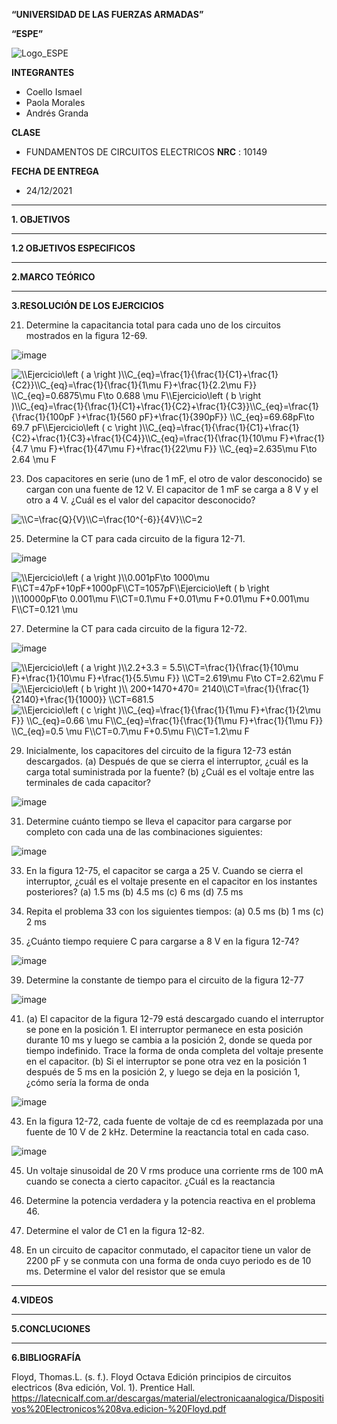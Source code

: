 **“UNIVERSIDAD DE LAS FUERZAS ARMADAS”**

**“ESPE”**

![Logo_ESPE](https://user-images.githubusercontent.com/93800511/140828546-04ee2765-180c-4e68-84cf-8bca73c21c5f.png)

**INTEGRANTES**
* Coello Ismael 
* Paola Morales 
* Andrés Granda
 
**CLASE**
* FUNDAMENTOS DE CIRCUITOS ELECTRICOS **NRC** : 10149

**FECHA DE ENTREGA**
* 24/12/2021

--------------------------------------------------------------------------------------------------------------------------------------------------------------------------------

**1. OBJETIVOS**

--------------------------------------------------------------------------------------------------------------------------------------------------------------------------------


**1.2 OBJETIVOS ESPECIFICOS** 

--------------------------------------------------------------------------------------------------------------------------------------------------------------------------------


**2.MARCO TEÓRICO**

--------------------------------------------------------------------------------------------------------------------------------------------------------------------------------


**3.RESOLUCIÓN DE LOS EJERCICIOS**

21. Determine la capacitancia total para cada uno de los circuitos mostrados en la figura 12-69. 

![image](https://user-images.githubusercontent.com/93835587/149833277-50132790-e3d6-4670-b336-97c0730ff9e7.png)

<img src="https://latex.codecogs.com/svg.image?\\Ejercicio\left&space;(&space;a&space;\right&space;)\\C_{eq}=\frac{1}{\frac{1}{C1}&plus;\frac{1}{C2}}\\C_{eq}=\frac{1}{\frac{1}{1\mu&space;F}&plus;\frac{1}{2.2\mu&space;F}}&space;\\C_{eq}=0.6875\mu&space;F\to&space;0.688&space;\mu&space;F\\Ejercicio\left&space;(&space;b&space;\right&space;)\\C_{eq}=\frac{1}{\frac{1}{C1}&plus;\frac{1}{C2}&plus;\frac{1}{C3}}\\C_{eq}=\frac{1}{\frac{1}{100pF&space;}&plus;\frac{1}{560&space;pF}&plus;\frac{1}{390pF}}&space;\\C_{eq}=69.68pF\to&space;69.7&space;pF\\Ejercicio\left&space;(&space;c&space;\right&space;)\\C_{eq}=\frac{1}{\frac{1}{C1}&plus;\frac{1}{C2}&plus;\frac{1}{C3}&plus;\frac{1}{C4}}\\C_{eq}=\frac{1}{\frac{1}{10\mu&space;F}&plus;\frac{1}{4.7&space;\mu&space;F}&plus;\frac{1}{47\mu&space;F}&plus;\frac{1}{22\mu&space;F}}&space;\\C_{eq}=2.635\mu&space;F\to&space;2.64&space;\mu&space;F&space;" title="\\Ejercicio\left ( a \right )\\C_{eq}=\frac{1}{\frac{1}{C1}+\frac{1}{C2}}\\C_{eq}=\frac{1}{\frac{1}{1\mu F}+\frac{1}{2.2\mu F}} \\C_{eq}=0.6875\mu F\to 0.688 \mu F\\Ejercicio\left ( b \right )\\C_{eq}=\frac{1}{\frac{1}{C1}+\frac{1}{C2}+\frac{1}{C3}}\\C_{eq}=\frac{1}{\frac{1}{100pF }+\frac{1}{560 pF}+\frac{1}{390pF}} \\C_{eq}=69.68pF\to 69.7 pF\\Ejercicio\left ( c \right )\\C_{eq}=\frac{1}{\frac{1}{C1}+\frac{1}{C2}+\frac{1}{C3}+\frac{1}{C4}}\\C_{eq}=\frac{1}{\frac{1}{10\mu F}+\frac{1}{4.7 \mu F}+\frac{1}{47\mu F}+\frac{1}{22\mu F}} \\C_{eq}=2.635\mu F\to 2.64 \mu F " />

23. Dos capacitores en serie (uno de 1 mF, el otro de valor desconocido) se cargan con una fuente de 12 V.
El capacitor de 1 mF se carga a 8 V y el otro a 4 V. ¿Cuál es el valor del capacitor desconocido?

<img src="https://latex.codecogs.com/svg.image?\\C=\frac{Q}{V}\\C=\frac{10^{-6}}{4V}\\C=2&space;" title="\\C=\frac{Q}{V}\\C=\frac{10^{-6}}{4V}\\C=2 " />

25. Determine la CT para cada circuito de la figura 12-71. 

![image](https://user-images.githubusercontent.com/93835587/149833475-5d3c5f3f-bd24-4230-8dfd-c5b90bcea188.png)

<img src="https://latex.codecogs.com/svg.image?\\Ejercicio\left&space;(&space;a&space;\right&space;)\\0.001pF\to&space;1000\mu&space;F\\CT=47pF&plus;10pF&plus;1000pF\\CT=1057pF\\Ejercicio\left&space;(&space;b&space;\right&space;)\\10000pF\to&space;0.001\mu&space;F\\CT=0.1\mu&space;F&plus;0.01\mu&space;F&plus;0.01\mu&space;F&plus;0.001\mu&space;F\\CT=0.121&space;\mu&space;" title="\\Ejercicio\left ( a \right )\\0.001pF\to 1000\mu F\\CT=47pF+10pF+1000pF\\CT=1057pF\\Ejercicio\left ( b \right )\\10000pF\to 0.001\mu F\\CT=0.1\mu F+0.01\mu F+0.01\mu F+0.001\mu F\\CT=0.121 \mu " />


27. Determine la CT para cada circuito de la figura 12-72.

![image](https://user-images.githubusercontent.com/93835587/149833527-fd74d637-2ed7-4597-b31e-f37fd2cf2125.png)

<img src="https://latex.codecogs.com/svg.image?\\Ejercicio\left&space;(&space;a&space;\right&space;)\\2.2&plus;3.3&space;=&space;5.5\\CT=\frac{1}{\frac{1}{10\mu&space;F}&plus;\frac{1}{10\mu&space;F}&plus;\frac{1}{5.5\mu&space;F}}&space;\\CT=2.619\mu&space;F\to&space;CT=2.62\mu&space;F" title="\\Ejercicio\left ( a \right )\\2.2+3.3 = 5.5\\CT=\frac{1}{\frac{1}{10\mu F}+\frac{1}{10\mu F}+\frac{1}{5.5\mu F}} \\CT=2.619\mu F\to CT=2.62\mu F" />

<img src="https://latex.codecogs.com/svg.image?\\Ejercicio\left&space;(&space;b&space;\right&space;)\\&space;200&plus;1470&plus;470=&space;2140\\CT=\frac{1}{\frac{1}{2140}&plus;\frac{1}{1000}}&space;\\CT=681.5&space;" title="\\Ejercicio\left ( b \right )\\ 200+1470+470= 2140\\CT=\frac{1}{\frac{1}{2140}+\frac{1}{1000}} \\CT=681.5 " />

<img src="https://latex.codecogs.com/svg.image?\\Ejercicio\left&space;(&space;c&space;\right&space;)\\C_{eq}=\frac{1}{\frac{1}{1\mu&space;F}&plus;\frac{1}{2\mu&space;F}}&space;\\C_{eq}=0.66&space;\mu&space;F\\C_{eq}=\frac{1}{\frac{1}{1\mu&space;F}&plus;\frac{1}{1\mu&space;F}}&space;\\C_{eq}=0.5&space;\mu&space;F\\CT=0.7\mu&space;F&plus;0.5\mu&space;F\\CT=1.2\mu&space;F&space;&space;" title="\\Ejercicio\left ( c \right )\\C_{eq}=\frac{1}{\frac{1}{1\mu F}+\frac{1}{2\mu F}} \\C_{eq}=0.66 \mu F\\C_{eq}=\frac{1}{\frac{1}{1\mu F}+\frac{1}{1\mu F}} \\C_{eq}=0.5 \mu F\\CT=0.7\mu F+0.5\mu F\\CT=1.2\mu F " />

29. Inicialmente, los capacitores del circuito de la figura 12-73 están descargados.
(a) Después de que se cierra el interruptor, ¿cuál es la carga total suministrada por la fuente?
(b) ¿Cuál es el voltaje entre las terminales de cada capacitor?

![image](https://user-images.githubusercontent.com/93835587/149833592-40ec1a59-e3d0-4823-adf0-997669ef69e6.png)

31. Determine cuánto tiempo se lleva el capacitor para cargarse por completo con cada una de las combinaciones siguientes:

![image](https://user-images.githubusercontent.com/93835587/149833658-1b548c48-c6bd-4c34-b80e-1982fc4b39fa.png)

33. En la figura 12-75, el capacitor se carga a 25 V. Cuando se cierra el interruptor, ¿cuál es el voltaje presente en el capacitor en los instantes posteriores?
(a) 1.5 ms (b) 4.5 ms (c) 6 ms (d) 7.5 ms

35. Repita el problema 33 con los siguientes tiempos:
(a) 0.5 ms (b) 1 ms (c) 2 ms

37. ¿Cuánto tiempo requiere C para cargarse a 8 V en la figura 12-74?

![image](https://user-images.githubusercontent.com/93835587/149833813-6bc98d7c-12dd-4720-bb02-e56fce3e5a98.png)

39. Determine la constante de tiempo para el circuito de la figura 12-77

![image](https://user-images.githubusercontent.com/93835587/149833867-aedf95bd-290d-49e6-a532-22c92f4abb62.png)

41. (a) El capacitor de la figura 12-79 está descargado cuando el interruptor se pone en la posición 1. El
interruptor permanece en esta posición durante 10 ms y luego se cambia a la posición 2, donde se
queda por tiempo indefinido. Trace la forma de onda completa del voltaje presente en el capacitor.
(b) Si el interruptor se pone otra vez en la posición 1 después de 5 ms en la posición 2, y luego se deja en la posición 1, ¿cómo sería la forma de onda

![image](https://user-images.githubusercontent.com/93835587/149833937-577ef426-ef80-45fc-9853-eb262504b345.png)

43. En la figura 12-72, cada fuente de voltaje de cd es reemplazada por una fuente de 10 V de 2 kHz. Determine la reactancia total en cada caso. 

![image](https://user-images.githubusercontent.com/93835587/149834033-a7b60e85-ac97-47cf-90c4-e58d60b13051.png)

45. Un voltaje sinusoidal de 20 V rms produce una corriente rms de 100 mA cuando se conecta a cierto capacitor. ¿Cuál es la reactancia

47. Determine la potencia verdadera y la potencia reactiva en el problema 46. 

49. Determine el valor de C1 en la figura 12-82.

53. En un circuito de capacitor conmutado, el capacitor tiene un valor de 2200 pF y se conmuta con una
forma de onda cuyo periodo es de 10 ms. Determine el valor del resistor que se emula


--------------------------------------------------------------------------------------------------------------------------------------------------------------------------------


**4.VIDEOS**

--------------------------------------------------------------------------------------------------------------------------------------------------------------------------------


**5.CONCLUCIONES**

--------------------------------------------------------------------------------------------------------------------------------------------------------------------------------

**6.BIBLIOGRAFÍA**

Floyd, Thomas.L. (s. f.). Floyd Octava Edición principios de circuitos electricos (8va edición, Vol. 1). Prentice Hall. https://latecnicalf.com.ar/descargas/material/electronicaanalogica/Dispositivos%20Electronicos%208va.edicion-%20Floyd.pdf



